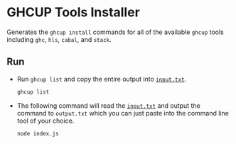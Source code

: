 # GHCUP Tools Installer

Generates the `ghcup install` commands for all of the available `ghcup` tools including `ghc`, `hls`, `cabal`, and `stack`.

## Run

- Run `ghcup list` and copy the entire output into [`input.txt`](input.txt).

    ```sh
    ghcup list
    ```

- The following command will read the [`input.txt`](input.txt) and output the command to `output.txt` which you can just paste into the command line tool of your choice.

    ```sh
    node index.js
    ```
